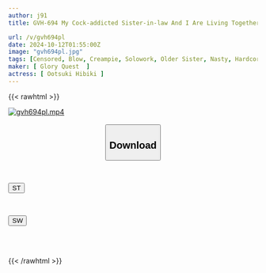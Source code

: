 ```yaml
---
author: j91
title: GVH-694 My Cock-addicted Sister-in-law And I Are Living Together, Waiting At The Front Door And Giving A Top-speed Blowjob As Soon As She Gets Home, Then Swallowing My Cum Every Day And Getting A Clean-up Blowjob Hibiki Otsuki

url: /v/gvh694pl
date: 2024-10-12T01:55:00Z
image: "gvh694pl.jpg"
tags: [Censored, Blow, Creampie, Solowork, Older Sister, Nasty, Hardcore, Cum	]
maker: [ Glory Quest  ]
actress: [ Ootsuki Hibiki ]
---
```



{{< rawhtml >}}

<div class="video" data-videoid="1mwmBXQDKjIeWab">
    <a href="javascript:;">
        <img src="/v/gvh694pl/gvh694pl.jpg" width="WIDTH" height="HEIGHT" alt="gvh694pl.mp4" loading="lazy">
    </a>
</div>

<script type="text/javascript" src="https://j91.asia/asset/on-demand-st.js"></script>

<br>
  <link rel="stylesheet" href="https://j91.asia/asset/bs5.css">
  
  <center>
  <button class="btn btn-primary" type="button" data-bs-toggle="collapse" data-bs-target=".multi-collapse" aria-expanded="false" aria-controls="multiCollapseExample1 multiCollapseExample2"><h2>Download</h2></button></center>
</p>
<div class="row">
  <div class="col">
    <div class="collapse multi-collapse" id="multiCollapseExample1">
      <div class="card card-body">
	      	      <br>
<div class="buttons">  
<p><a href="/v/gvh694pl/st.html" target="_blank"><button class="btn-hover color-3"><i class="fa fa-download"></i> ST</button></a></p></div>
    </div>
  </div>
</div>
  <div class="col">
    <div class="collapse multi-collapse" id="multiCollapseExample2">
      <div class="card card-body">
	      <br>
<div class="buttons">
<p><a href="/v/gvh694pl/sw.html" target="_blank"><button class="btn-hover color-2"><i class="fa fa-download"></i> SW</button></a></p></div>
<br><br>
      </div>
    </div>
  </div>
</div>

{{< /rawhtml >}}